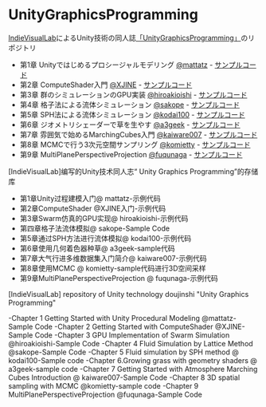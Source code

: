 UnityGraphicsProgramming
=====================

[IndieVisualLab](https://IndieVisualLab.github.io)によるUnity技術の同人誌[「UnityGraphicsProgramming」](https://indievisuallab.stores.jp/items/59edf11ac8f22c0152002588)のリポジトリ

- 第1章 Unityではじめるプロシージャルモデリング [@mattatz](https://github.com/mattatz) - [サンプルコード](https://github.com/IndieVisualLab/UnityGraphicsProgramming/tree/master/Assets/ProceduralModeling)
- 第2章 ComputeShader入門 [@XJINE](https://github.com/XJINE) - [サンプルコード](https://github.com/IndieVisualLab/UnityGraphicsProgramming/tree/master/Assets/SimpleComputeShader)
- 第3章 群のシミュレーションのGPU実装 [@hiroakioishi](https://github.com/hiroakioishi) - [サンプルコード](https://github.com/IndieVisualLab/UnityGraphicsProgramming/tree/master/Assets/BoidsSimulationOnGPU)
- 第4章 格子法による流体シミュレーション [@sakope](https://github.com/sakope) - [サンプルコード](https://github.com/IndieVisualLab/UnityGraphicsProgramming/tree/master/Assets/StableFluids)
- 第5章 SPH法による流体シミュレーション [@kodai100](https://github.com/kodai100) - [サンプルコード](https://github.com/IndieVisualLab/UnityGraphicsProgramming/tree/master/Assets/SPHFluid)
- 第6章 ジオメトリシェーダーで草を生やす [@a3geek](https://github.com/a3geek) - [サンプルコード](https://github.com/IndieVisualLab/UnityGraphicsProgramming/tree/master/Assets/SimpleGeometryShaderAndGrassShader)
- 第7章 雰囲気で始めるMarchingCubes入門 [@kaiware007](https://github.com/kaiware007) - [サンプルコード](https://github.com/IndieVisualLab/UnityGraphicsProgramming/tree/master/Assets/GPUMarchingCubes)
- 第8章 MCMCで行う3次元空間サンプリング [@komietty](https://github.com/komietty) - [サンプルコード](https://github.com/IndieVisualLab/UnityGraphicsProgramming/tree/master/Assets/MCMC3d)
- 第9章 MultiPlanePerspectiveProjection [@fuqunaga](https://github.com/fuqunaga) - [サンプルコード](https://github.com/IndieVisualLab/UnityGraphicsProgramming/tree/master/Assets/RoomProjection)

[IndieVisualLab]编写的Unity技术同人志“ Unity Graphics Programming”的存储库

- 第1章Unity过程建模入门@ mattatz-示例代码
- 第2章ComputeShader @XJINE入门-示例代码
- 第3章Swarm仿真的GPU实现@ hiroakioishi-示例代码
- 第四章格子法流体模拟@ sakope-Sample Code
- 第5章通过SPH方法进行流体模拟@ kodai100-示例代码
- 第6章使用几何着色器种草@ a3geek-sample代码
- 第7章大气行进多维数据集入门简介@ kaiware007-示例代码
- 第8章使用MCMC @ komietty-sample代码进行3D空间采样
- 第9章MultiPlanePerspectiveProjection @ fuqunaga-示例代码


[IndieVisualLab] repository of Unity technology doujinshi "Unity Graphics Programming"

-Chapter 1 Getting Started with Unity Procedural Modeling @mattatz-Sample Code
-Chapter 2 Getting Started with ComputeShader @XJINE-Sample Code
-Chapter 3 GPU Implementation of Swarm Simulation @hiroakioishi-Sample Code
-Chapter 4 Fluid Simulation by Lattice Method @sakope-Sample Code
-Chapter 5 Fluid simulation by SPH method @ kodai100-Sample code
-Chapter 6.Growing grass with geometry shaders @ a3geek-sample code
-Chapter 7 Getting Started with Atmosphere Marching Cubes Introduction @ kaiware007-Sample Code
-Chapter 8 3D spatial sampling with MCMC @komietty-sample code
-Chapter 9 MultiPlanePerspectiveProjection @fuqunaga-Sample Code

